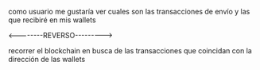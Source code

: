 como usuario me gustaría ver cuales
son las transacciones de envío y las que recibiré
en mis wallets

<--------REVERSO--------->

recorrer el blockchain en busca de las transacciones que coincidan con 
la dirección de las wallets